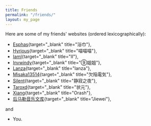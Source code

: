 ```yaml
---
title: Friends
permalink: "/friends/"
layout: my_page
---
```


Here are some of my friends' websites (ordered lexicographically):

- [Esphas](https://icefla.me){target="_blank" title="浴巾"},
- [Hyrious](https://hyrious.me){target="_blank" title="喵喵喵"},
- [IamI](https://iami.town){target="_blank" title="II"},
- [Invwindy](https://cirno.blog){target="_blank" title="⑨姐姐"},
- [Lanza](https://lanzainc.xyz){target="_blank" title="lanza"},
- [Misaka13514](https://atri.tk){target="_blank" title="欠陥電気"},
- [Silent](https://not-hentai.com){target="_blank" title="静寂之夜"},
- [Taroxd](https://taroxd.github.io){target="_blank" title="状元"},
- [Xiang](https://orashshi.github.io){target="_blank" title="Orash"},
- [后马勒音乐文库](https://musiknachmahler.xyz){target="_blank" title="Jiewei"},

and

- You.

